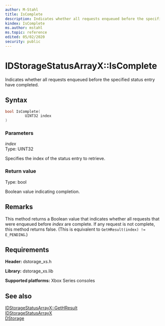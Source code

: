 ```yaml
---
author: M-Stahl
title: IsComplete
description: Indicates whether all requests enqueued before the specified status entry have completed.
kindex: IsComplete
ms.author: mstahl
ms.topic: reference
edited: 05/02/2020
security: public
---
```


# IDStorageStatusArrayX::IsComplete  

Indicates whether all requests enqueued before the specified status entry have completed.  

## Syntax  
  
```cpp
bool IsComplete(  
         UINT32 index  
)  
```  
  
### Parameters  
  
*index*  
Type: UINT32  
  
Specifies the index of the status entry to retrieve.  
  
### Return value  
Type: bool
  
Boolean value indicating completion.
  
## Remarks  
  
This method returns a Boolean value that indicates whether all requests that were enqueued before *index* are complete. If any request is not complete, this method returns false. (This is equivalent to `GetHResult(index) != E_PENDING`.)
  
## Requirements  
  
**Header:** dstorage_xs.h  
  
**Library:** dstorage_xs.lib  
  
**Supported platforms:** Xbox Series consoles  
  
## See also  
[IDStorageStatusArrayX::GetHResult](idstoragestatusarrayx_gethresult.md)  
[IDStorageStatusArrayX](../idstoragestatusarrayx.md)  
[DStorage](../../../dstorage_members.md)  
  